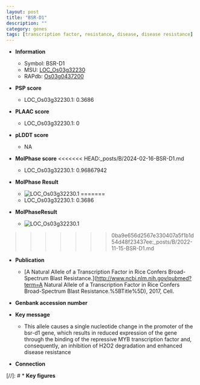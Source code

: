 ```yaml
---
layout: post
title: "BSR-D1"
description: ""
category: genes
tags: [transcription factor, resistance, disease, disease resistance]
---
```


* **Information**  
    + Symbol: BSR-D1  
    + MSU: [LOC_Os03g32230](http://rice.plantbiology.msu.edu/cgi-bin/ORF_infopage.cgi?orf=LOC_Os03g32230)  
    + RAPdb: [Os03g0437200](http://rapdb.dna.affrc.go.jp/viewer/gbrowse_details/irgsp1?name=Os03g0437200)  

* **PSP score**  
    + LOC_Os03g32230.1: 0.3686 

* **PLAAC score**  
    + LOC_Os03g32230.1: 0 

* **pLDDT score**
    + NA


* **MolPhase score**
<<<<<<< HEAD:_posts/B/2024-02-16-BSR-D1.md
    + LOC_Os03g32230.1: 0.96867942

* **MolPhase Result**
    + ![LOC_Os03g32230.1](https://304243504.github.io/Pictures/LOC_Os03g/LOC_Os03g32230.1.png)
=======
    + LOC_Os03g32230.1: 0.3686

* **MolPhaseResult**
    + ![LOC_Os03g32230.1](https://ricepsp.github.io/pictures/LOC_Os03g/LOC_Os03g32230.1.png)
>>>>>>> 0ba9e656d2567e330407a5f1b1d54d48f23437ee:_posts/B/2022-11-15-BSR-D1.md

* **Publication**  
    + [A Natural Allele of a Transcription Factor in Rice Confers Broad-Spectrum Blast Resistance.](http://www.ncbi.nlm.nih.gov/pubmed?term=A Natural Allele of a Transcription Factor in Rice Confers Broad-Spectrum Blast Resistance.%5BTitle%5D), 2017, Cell.

* **Genbank accession number**  

* **Key message**  
    + This allele causes a single nucleotide change in the promoter of the bsr-d1 gene, which results in reduced expression of the gene through the binding of the repressive MYB transcription factor and, consequently, an inhibition of H2O2 degradation and enhanced disease resistance

* **Connection**  

[//]: # * **Key figures**  


